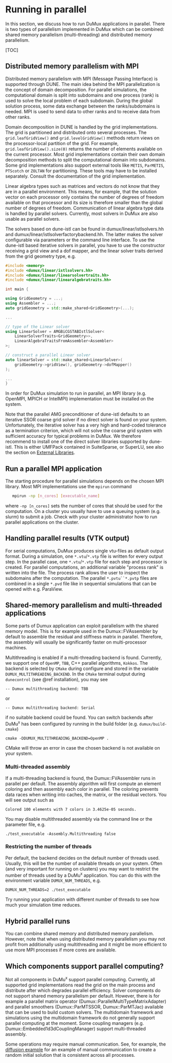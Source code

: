 # Running in parallel

In this section, we discuss how to run DuMux applications in parallel.
There is two types of parallelism implemented in DuMux which can be combined: shared memory parallelism (multi-threading)
and distributed memory parallelism.

[TOC]

## Distributed memory parallelism with MPI

Distributed memory parallelism with MPI (Message Passing Interface) is supported through DUNE. The main idea behind the MPI parallelization is the concept of domain decomposition. For parallel
simulations, the computational domain is split into subdomains and one process (rank) is used to solve the local problem of each subdomain.
During the global solution process, some data exchange between the ranks/subdomains is needed.
MPI is used to send data to other ranks and to receive data from other ranks.

Domain decomposition in DUNE is handled by the grid implementations.
The grid is partitioned and distributed onto several processes. The `grid.leafGridView()` and `grid.levelGridView()` methods return views on the processor-local partition of the grid. For example, `grid.leafGridView().size(0)` returns the number of elements available on the current processor.
Most grid implementations contain their own domain decomposition methods to split the computational domain into subdomains. Some grid implementations also support external tools like `METIS`, `ParMETIS`, `PTScotch` or `ZOLTAN` for partitioning. These tools may have to be installed separately. Consult the documentation of the grid implementation.

Linear algebra types such as matrices and vectors do not know that they are in a parallel environment. This means, for example, that the solution vector on each processor only contains the number of degrees of freedom available on that processor and its size is therefore smaller than the global number of degrees of freedom.
Communication of linear algebra type data is handled by parallel solvers.
Currently, most solvers in DuMux are also usable as parallel solvers.

The solvers based on dune-istl can be found in dumux/linear/istlsolvers.hh
and dumux/linear/istlsolverfactorybackend.hh. The latter makes the solver
configurable via parameters or the command line interface. To use the dune-istl based iterative solvers in parallel, you have to use the constructor receiving a grid view and a dof mapper, and the
linear solver traits derived from the grid geometry type, e.g.

```cpp
#include <memory>
#include <dumux/linear/istlsolvers.hh>
#include <dumux/linear/linearsolvertraits.hh>
#include <dumux/linear/linearalgebratraits.hh>

int main {

using GridGeometry = ...;
using Assembler = ...;
auto gridGeometry = std::make_shared<GridGeometry>(...);

...

// type of the Linear solver
using LinearSolver = AMGBiCGSTABIstlSolver<
    LinearSolverTraits<GridGeometry>>,
    LinearAlgebraTraitsFromAssembler<Assembler>
>;

// construct a parallel Linear solver
auto linearSolver = std::make_shared<LinearSolver>(
    gridGeometry->gridView(), gridGeometry->dofMapper()
);

...
}
```

In order for DuMux simulation to run in parallel, an MPI library (e.g. OpenMPI, MPICH or IntelMPI) implementation must be installed on the system.

Note that the parallel AMG preconditioner of dune-istl defaults
to an iterative SSOR coarse grid solver if no direct solver is found on your system. Unfortunately, the iterative solver has a very high and hard-coded tolerance as a termination criterion, which will not solve the coarse grid system with sufficient accuracy for typical problems in DuMux.
We therefore recommend to install one of the direct solver libraries supported by dune-istl. This is either UMFPack contained in SuiteSparse, or SuperLU, see also the section on [External Libraries](#external-libraries).

## Run a parallel MPI application

The starting procedure for parallel simulations depends on the chosen MPI library. Most MPI implementations use the `mpirun` command

```sh
   mpirun -np [n_cores] [executable_name]
```

where `-np [n_cores]` sets the number of cores that should be used for the computation.
On a cluster you usually have to use a queuing system (e.g. slurm) to submit a job.
Check with your cluster administrator how to run parallel applications on the cluster.

## Handling parallel results (VTK output)

For serial computations, DuMux produces single vtu-files as default output format.
During a simulation, one `*.vtu`/`*.vtp` file is written for every output step.
In the parallel case, one `*.vtu`/`*.vtp` file for each step and processor is created.
For parallel computations, an additional variable "process rank" is written into the file.
The process rank allows the user to inspect the subdomains after the computation.
The parallel `*.pvtu``*.pvtp` files are combined in a single `*.pvd` file
like in sequential simulations that can be opened with e.g. ParaView.

## Shared-memory parallelism and multi-threaded applications

Some parts of Dumux application can exploit parallelism with the shared memory model. This is for example used in the Dumux::FVAssembler by default to assemble the residual and stiffness matrix in parallel. Therefore, the assembly will usually be significantly faster on multi-processor machines.

Multithreading is enabled if a multi-threading backend is found. Currently, we support one of `OpenMP`, `TBB`,  C++ parallel algorithms, `Kokkos`. The backend is selected by `CMake` during configure and stored in the variable `DUMUX_MULTITHREADING_BACKEND`. In the `CMake` terminal output during `dunecontrol` (see @ref installation), you may see

    -- Dumux multithreading backend: TBB

or

    -- Dumux multithreading backend: Serial

if no suitable backend could be found. You can switch backends after DuMu<sup>x</sup> has been configured by running in the build folder (e.g. `dumux/build-cmake`)

    cmake -DDUMUX_MULTITHREADING_BACKEND=OpenMP .

CMake will throw an error in case the chosen backend is not available on your system.

### Multi-threaded assembly

If a multi-threading backend is found, the Dumux::FVAssembler runs in parallel per default. The assembly algorithm will first compute an element coloring and then assembly each color in parallel. The coloring prevents data races when writing into caches, the matrix, or the residual vectors. You will see output such as

    Colored 100 elements with 7 colors in 3.4625e-05 seconds.

You may disable multithreaded assembly via the command line
or the parameter file, e.g.

    ./test_executable -Assembly.Multithreading false


### Restricting the number of threads

Per default, the backend decides on the default number of threads
used. Usually, this will be the number of available threads on your system.
Often (and very important for running on clusters) you may want to restrict the number of threads used by a DuMu<sup>x</sup> application. You can do
this with the environment variable `DUMUX_NUM_THREADS`, e.g.

    DUMUX_NUM_THREADS=2 ./test_executable

Try running your application with different number of threads to see
how much your simulation time reduces.


## Hybrid parallel runs

You can combine shared memory and distributed memory parallelism.
However, note that when using distributed memory parallelism you
may not profit from additionally using multithreading and it might
be more efficient to use more MPI processes if more cores are available.

## Which components support parallel computing?

Not all components in DuMu<sup>x</sup> support parallel computing.
Currently, all supported grid implementations read the grid on the
main process and distribute after which degrades parallel efficiency.
Solver components do not support shared memory parallelism per default.
However, there is for example a parallel matrix operator (Dumux::ParallelMultiTypeMatrixAdapter) and parallel smoothers (Dumux::ParMTSSOR, Dumux::ParMTJac) available that can be used to build custom solvers.
The multidomain framework and simulations using the multidomain framework do not generally support parallel computing at the moment.
Some coupling managers (e.g. Dumux::Embedded1d3dCouplingManager) support multi-threaded assembly.

Some operations may require manual communication. See, for example,
the [diffusion example](https://git.iws.uni-stuttgart.de/dumux-repositories/dumux/-/tree/master/examples/diffusion) for an example of manual communication to create a random initial solution that is consistent across all processes.
